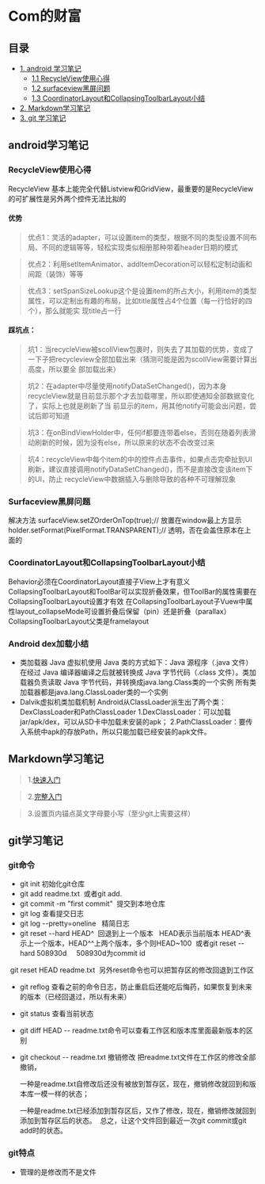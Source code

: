 # Com的财富

## 目录
* [1. android 学习笔记](#android学习笔记)
  * [1.1 RecycleView使用心得](#recycleview使用心得)
  * [1.2 surfaceview黑屏问题](#surfaceview黑屏问题)
  * [1.3 CoordinatorLayout和CollapsingToolbarLayout小结](#coordinatorlayout和collapsingtoolbarlayout小结)
* [2. Markdown学习笔记](#markdown学习笔记)
* [3. git 学习笔记](#git学习笔记)

## android学习笔记 
### RecycleView使用心得

  RecycleView 基本上能完全代替Listview和GridView，最重要的是RecycleView的可扩展性是另外两个控件无法比拟的
  
#### 优势

> 优点1：灵活的adapter，可以设置item的类型，根据不同的类型设置不同布局、不同的逻辑等等，轻松实现类似相册那种带着header日期的模式

> 优点2：利用setItemAnimator、addItemDecoration可以轻松定制动画和间距（装饰）等等

> 优点3：setSpanSizeLookup这个是设置item的所占大小，利用item的类型属性，可以定制出有趣的布局，比如title属性占4个位置（每一行恰好的四个），那么就能实  现title占一行

#### 踩坑点：
> 坑1：当recycleView被scollView包裹时，则失去了其加载的优势，变成了一下子把recycleview全部加载出来（猜测可能是因为scollView需要计算出高度，所以要全  部加载出来）

> 坑2：在adapter中尽量使用notifyDataSetChanged()，因为本身recycleView就是目前显示那个才去加载哪里，所以即使通知全部数据变化了，实际上也就是刷新了当   前显示的item，用其他notify可能会出问题，尝试后即可知道

> 坑3：在onBindViewHolder中，任何if都要连带着else，否则在随着列表滑动刷新的时候，因为没有else，所以原来的状态不会改变过来

> 坑4：recycleView中每个item的中的控件点击事件，如果点击完牵扯到UI刷新，建议直接调用notifyDataSetChanged()，而不是直接改变该item下的UI，防止         recycleView中数据插入与删除导致的各种不可理解现象

### Surfaceview黑屏问题
解决方法
surfaceView.setZOrderOnTop(true);// 放置在window最上方显示
holder.setFormat(PixelFormat.TRANSPARENT);// 透明，否在会盖住原本在上面的

### CoordinatorLayout和CollapsingToolbarLayout小结
Behavior必须在CoordinatorLayout直接子View上才有意义
CollapsingToolbarLayout和ToolBar可以实现折叠效果，但ToolBar的属性需要在CollapsingToolbarLayout设置才有效
在CollapsingToolbarLayout子Vuew中属性layout_collapseMode可设置折叠后保留（pin）还是折叠（parallax）
CollapsingToolbarLayout父类是framelayout

### Android dex加载小结
- 类加载器
Java 虚拟机使用 Java 类的方式如下：Java 源程序（.java 文件）在经过 Java 编译器编译之后就被转换成 Java 字节代码（.class 文件）。类加载器负责读取 Java 字节代码，并转换成java.lang.Class类的一个实例
所有类加载器都是java.lang.ClassLoader类的一个实例
- Dalvik虚拟机类加载机制
Android从ClassLoader派生出了两个类：DexClassLoader和PathClassLoader
1.DexClassLoader：可以加载jar/apk/dex，可以从SD卡中加载未安装的apk；
2.PathClassLoader：要传入系统中apk的存放Path，所以只能加载已经安装的apk文件。

## Markdown学习笔记
> 1.[快速入门](http://wowubuntu.com/markdown/basic.html)

> 2.[完整入门](http://wowubuntu.com/markdown/index.html)

> 3.设置页内锚点英文字母要小写（至少git上需要这样）

## git学习笔记
### git命令
* git init 初始化git仓库
* git add readme.txt  或者git add.
* git commit -m "first commit"  提交到本地仓库
* git log 查看提交日志
* git log --pretty=oneline   精简日志
* git reset --hard HEAD^  回退到上一个版本   HEAD表示当前版本 HEAD^表示上一个版本，HEAD^^上两个版本，多个则HEAD~100
  或者git reset --hard 508930d     508930d为commit id
  
  git reset HEAD readme.txt  另外reset命令也可以把暂存区的修改回退到工作区
* git reflog 查看之前的命令日志，防止重启后还能吃后悔药，如果恢复到未来的版本（已经回退过，所以有未来）
* git status 查看当前状态
* git diff HEAD -- readme.txt命令可以查看工作区和版本库里面最新版本的区别
* git checkout -- readme.txt 撤销修改 把readme.txt文件在工作区的修改全部撤销，

  一种是readme.txt自修改后还没有被放到暂存区，现在，撤销修改就回到和版本库一模一样的状态；
  
  一种是readme.txt已经添加到暂存区后，又作了修改，现在，撤销修改就回到添加到暂存区后的状态。
  总之，让这个文件回到最近一次git commit或git add时的状态。

### git特点
* 管理的是修改而不是文件

